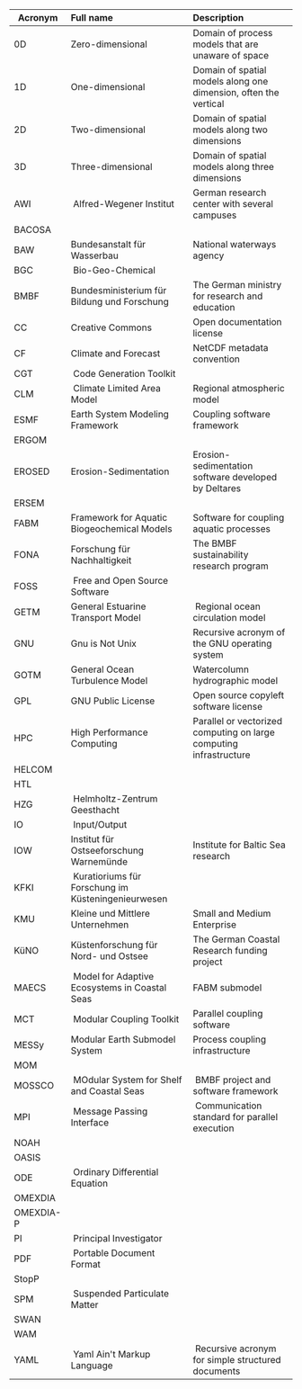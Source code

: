 Acronym | Full name | Description
--------|:-----------|:----------
0D | Zero-dimensional | Domain of process models that are unaware of space
1D | One-dimensional | Domain of spatial models along one dimension, often the vertical
2D | Two-dimensional | Domain of spatial models along two dimensions
3D | Three-dimensional | Domain of spatial models along three dimensions
AWI | Alfred-Wegener Institut | German research center with several campuses
BACOSA |
BAW | Bundesanstalt für Wasserbau | National waterways agency
BGC | Bio-Geo-Chemical 
BMBF | Bundesministerium für Bildung und Forschung | The German ministry for research and education
CC | Creative Commons | Open documentation license
CF | Climate and Forecast | NetCDF metadata convention
CGT | Code Generation Toolkit |
CLM | Climate Limited Area Model | Regional atmospheric model
ESMF | Earth System Modeling Framework | Coupling software framework
ERGOM |
EROSED | Erosion-Sedimentation | Erosion-sedimentation software developed by Deltares
ERSEM | 
FABM | Framework for Aquatic Biogeochemical Models | Software for coupling aquatic processes
FONA | Forschung für Nachhaltigkeit | The BMBF sustainability research program
FOSS | Free and Open Source Software
GETM | General Estuarine Transport Model | Regional ocean circulation model
GNU | Gnu is Not Unix | Recursive acronym of the GNU operating system
GOTM | General Ocean Turbulence Model | Watercolumn hydrographic model
GPL | GNU Public License | Open source copyleft software license
HPC | High Performance Computing | Parallel or vectorized computing on large computing infrastructure
HELCOM | 
HTL |
HZG | Helmholtz-Zentrum Geesthacht |
IO | Input/Output 
IOW | Institut für Ostseeforschung Warnemünde | Institute for Baltic Sea research
KFKI | Kuratioriums für Forschung im Küsteningenieurwesen
KMU | Kleine und Mittlere Unternehmen | Small and Medium Enterprise
KüNO | Küstenforschung für Nord- und Ostsee | The German Coastal Research funding project
MAECS | Model for Adaptive Ecosystems in Coastal Seas | FABM submodel
MCT | Modular Coupling Toolkit | Parallel coupling software
MESSy | Modular Earth Submodel System | Process coupling infrastructure
MOM |
MOSSCO | MOdular System for Shelf and Coastal Seas | BMBF project and software framework
MPI | Message Passing Interface | Communication standard for parallel execution
NOAH |
OASIS |
ODE | Ordinary Differential Equation 
OMEXDIA |
OMEXDIA-P |
PI | Principal Investigator 
PDF | Portable Document Format
StopP |
SPM | Suspended Particulate Matter
SWAN | 
WAM |
YAML | Yaml Ain't Markup Language | Recursive acronym for simple structured documents

